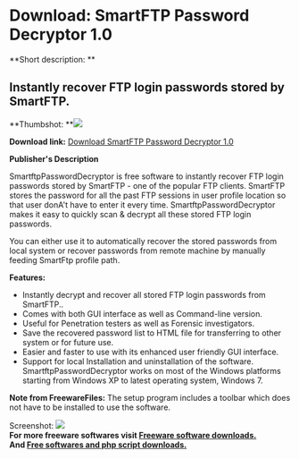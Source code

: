 # Download: SmartFTP Password Decryptor 1.0

**Short description: **

## Instantly recover FTP login passwords stored by SmartFTP.

  
**Thumbshot: **![](http://www.freewarefiles.com/screenshot/sxsmrtftppswddcrptr_md.jpg)   
  
**Download link:** [Download SmartFTP Password Decryptor 1.0](http://freesoftwares.boysofts.com/SmartFTP-Password-Decryptor_program_66458.html)  
  

**Publisher's Description**  
  

SmartftpPasswordDecryptor is free software to instantly recover FTP login
passwords stored by SmartFTP - one of the popular FTP clients. SmartFTP stores
the password for all the past FTP sessions in user profile location so that
user donA't have to enter it every time. SmartftpPasswordDecryptor makes it
easy to quickly scan & decrypt all these stored FTP login passwords.

You can either use it to automatically recover the stored passwords from local
system or recover passwords from remote machine by manually feeding SmartFtp
profile path.

**Features:**

  * Instantly decrypt and recover all stored FTP login passwords from SmartFTP.. 
  * Comes with both GUI interface as well as Command-line version. 
  * Useful for Penetration testers as well as Forensic investigators. 
  * Save the recovered password list to HTML file for transferring to other system or for future use. 
  * Easier and faster to use with its enhanced user friendly GUI interface. 
  * Support for local Installation and uninstallation of the software. 
SmartftpPasswordDecryptor works on most of the Windows platforms starting from
Windows XP to latest operating system, Windows 7.

**Note from FreewareFiles:** The setup program includes a toolbar which does not have to be installed to use the software.

  
  
Screenshot:
![](http://www.freewarefiles.com/screenshot/sxsmrtftppswddcrptr.jpg)  
**For more freeware softwares visit [Freeware software downloads.](http://freesoftwares.boysofts.com/)**   
**And [Free softwares and php script downloads.](http://www.boysofts.com/)**

